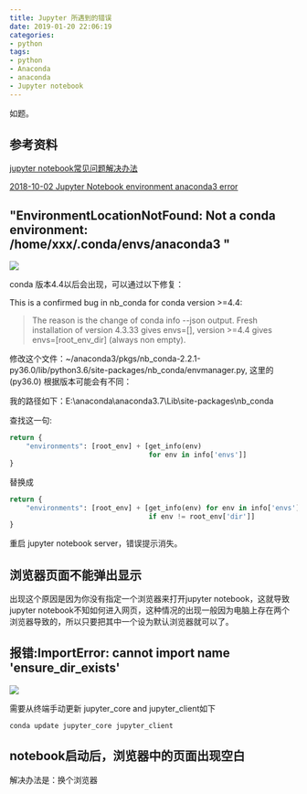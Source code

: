 ```yaml
---
title: Jupyter 所遇到的错误
date: 2019-01-20 22:06:19
categories:
- python
tags:
- python
- Anaconda
- anaconda
- Jupyter notebook
---
```

如题。

<!-- more -->

## 参考资料

[jupyter notebook常见问题解决办法](https://zhuanlan.zhihu.com/p/34337292)

[2018-10-02 Jupyter Notebook environment anaconda3 error](https://www.jianshu.com/p/7d8ce818a923)

## "EnvironmentLocationNotFound: Not a conda environment: /home/xxx/.conda/envs/anaconda3 "

![](/images/python/47_0.png)

conda 版本4.4以后会出现，可以通过以下修复：

This is a confirmed bug in nb_conda for conda version >=4.4:

>The reason is the change of conda info --json output. Fresh installation of version 4.3.33 gives envs=[], version >=4.4 gives envs=[root_env_dir] (always non empty).


修改这个文件：~/anaconda3/pkgs/nb_conda-2.2.1-py36.0/lib/python3.6/site-packages/nb_conda/envmanager.py, 这里的(py36.0) 根据版本可能会有不同：

我的路径如下：E:\anaconda\anaconda3.7\Lib\site-packages\nb_conda

查找这一句:

```python
return {
    "environments": [root_env] + [get_info(env)
                                  for env in info['envs']]
}
```

替换成
```python
return {
    "environments": [root_env] + [get_info(env) for env in info['envs']
                                  if env != root_env['dir']]
}
```

重启 jupyter notebook server，错误提示消失。

## 浏览器页面不能弹出显示

出现这个原因是因为你没有指定一个浏览器来打开jupyter notebook，这就导致jupyter notebook不知如何进入网页，这种情况的出现一般因为电脑上存在两个浏览器导致的，所以只要把其中一个设为默认浏览器就可以了。

## 报错:ImportError: cannot import name 'ensure_dir_exists'
![](/images/python/47_1.jpg)

需要从终端手动更新 jupyter_core and jupyter_client如下

	conda update jupyter_core jupyter_client
	
## notebook启动后，浏览器中的页面出现空白

解决办法是：换个浏览器


